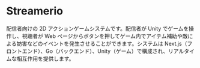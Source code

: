 # Streamerio
配信者向けの 2D アクションゲームシステムです。配信者が Unity でゲームを操作し、視聴者が Web ページからボタンを押してゲーム内でアイテム補助や敵による妨害などのイベントを発生させることができます。システムは Next.js（フロントエンド）、Go（バックエンド）、Unity（ゲーム）で構成され、リアルタイムな相互作用を提供します。
